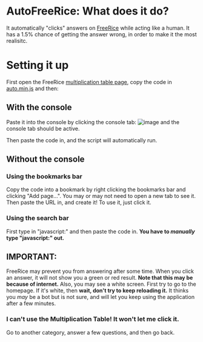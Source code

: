 # AutoFreeRice: What does it do?
It automatically "clicks" answers on [FreeRice](https://beta.freerice.com) while acting like a human. It has a 1.5% chance of getting the answer wrong, in order to make it the most realisitc.

# Setting it up

First open the FreeRice [multiplication table page](https://freerice.com/categories/multiplication-table), copy the code in [auto.min.js](/auto.min.js) and then:

## With the console

Paste it into the console by clicking the console tab:
![image](https://user-images.githubusercontent.com/72562754/146689841-60189cac-7a6f-48e3-b02e-98d954e9d8fe.png)
and the console tab should be active.

Then paste the code in, and the script will automatically run.



## Without the console

### Using the bookmarks bar
Copy the code into a bookmark by right clicking the bookmarks bar and clicking "Add page...". You may or may not need to open a new tab to see it. Then paste the URL in, and create it! To use it, just click it.

### Using the search bar
First type in "javascript:" and then paste the code in. **You have to _manually_ type "javascript:" out.**

## IMPORTANT:

FreeRice may prevent you from answering after some time. When you click an answer, it will not show you a green or red result. **Note that this may be because of internet.** Also, you may see a white screen. First try to go to the homepage. If it's white, then **wait, don't try to keep reloading it.** It thinks you _may_ be a bot but is not sure, and will let you keep using the application after a few minutes.

### I can't use the Multiplication Table! It won't let me click it.

Go to another category, answer a few questions, and then go back.
